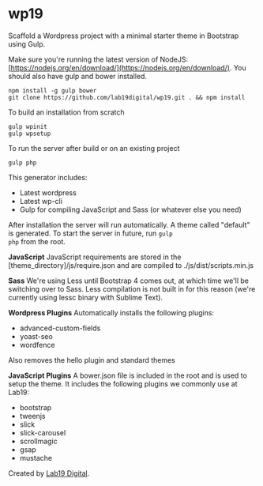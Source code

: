 # wp19

Scaffold a Wordpress project with a minimal starter theme in Bootstrap using Gulp.

Make sure you're running the latest version of NodeJS: [https://nodejs.org/en/download/](https://nodejs.org/en/download/). You should also have gulp and bower installed.
	
	npm install -g gulp bower
	git clone https://github.com/lab19digital/wp19.git . && npm install

To build an installation from scratch

	gulp wpinit
	gulp wpsetup

To run the server after build or on an existing project

	gulp php

This generator includes:

* Latest wordpress
* Latest wp-cli
* Gulp for compiling JavaScript and Sass (or whatever else you need)

After installation the server will run automatically. A theme called "default" is generated. To start the server in future, run <code>gulp php</code> from the root.

**JavaScript**
JavaScript requirements are stored in the [theme_directory]/js/require.json and are compiled to ./js/dist/scripts.min.js

**Sass**
We're using Less until Bootstrap 4 comes out, at which time we'll be switching over to Sass. Less compilation is not built in for this reason (we're currently using lessc binary with Sublime Text). 

**Wordpress Plugins**
Automatically installs the following plugins:

* advanced-custom-fields
* yoast-seo
* wordfence

Also removes the hello plugin and standard themes

**JavaScript Plugins**
A bower.json file is included in the root and is used to setup the theme. It includes the following plugins we commonly use at Lab19:

* bootstrap
* tweenjs
* slick
* slick-carousel
* scrollmagic
* gsap
* mustache

Created by <a href="http://lab19digital.com">Lab19 Digital</a>.